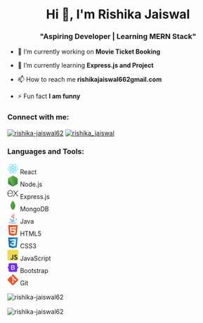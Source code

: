 <h1 align="center">Hi 👋, I'm Rishika Jaiswal</h1>
<h3 align="center">"Aspiring Developer | Learning MERN Stack"</h3>

- 🔭 I’m currently working on **Movie Ticket Booking**

- 🌱 I’m currently learning **Express.js and Project**

- 📫 How to reach me **rishikajaiswal662gmail.com**

- ⚡ Fun fact **I am funny**

<h3 align="left">Connect with me:</h3>
<p align="left">
<a href="https://linkedin.com/in/rishika-jaiswal62" target="blank"><img align="center" src="https://raw.githubusercontent.com/rahuldkjain/github-profile-readme-generator/master/src/images/icons/Social/linked-in-alt.svg" alt="rishika-jaiswal62" height="30" width="40" /></a>
<a href="https://www.leetcode.com/rishika_jaiswal" target="blank"><img align="center" src="https://raw.githubusercontent.com/rahuldkjain/github-profile-readme-generator/master/src/images/icons/Social/leet-code.svg" alt="rishika_jaiswal" height="30" width="40" /></a>
</p>

<h3 align="left">Languages and Tools:</h3>


<img src="https://raw.githubusercontent.com/devicons/devicon/master/icons/react/react-original.svg" alt="React" width="25"/> React  
<img src="https://raw.githubusercontent.com/devicons/devicon/master/icons/nodejs/nodejs-original.svg" alt="Node.js" width="25"/> Node.js  
<img src="https://raw.githubusercontent.com/devicons/devicon/master/icons/express/express-original.svg" alt="Express.js" width="25"/> Express.js  
<img src="https://raw.githubusercontent.com/devicons/devicon/master/icons/mongodb/mongodb-original.svg" alt="MongoDB" width="25"/> MongoDB  
<img src="https://raw.githubusercontent.com/devicons/devicon/master/icons/java/java-original.svg" alt="Java" width="25"/> Java   
<img src="https://raw.githubusercontent.com/devicons/devicon/master/icons/html5/html5-original.svg" alt="HTML5" width="25"/> HTML5  
<img src="https://raw.githubusercontent.com/devicons/devicon/master/icons/css3/css3-original.svg" alt="CSS3" width="25"/> CSS3  
<img src="https://raw.githubusercontent.com/devicons/devicon/master/icons/javascript/javascript-original.svg" alt="JavaScript" width="25"/> JavaScript  
<img src="https://raw.githubusercontent.com/devicons/devicon/master/icons/bootstrap/bootstrap-plain.svg" alt="Bootstrap" width="25"/> Bootstrap  
<img src="https://raw.githubusercontent.com/devicons/devicon/master/icons/git/git-original.svg" alt="Git" width="25"/> Git  


<p><img align="center" src="https://github-readme-stats.vercel.app/api/top-langs?username=rishika-jaiswal62&show_icons=true&locale=en&layout=compact" alt="rishika-jaiswal62" /></p>

<p><img align="center" src="https://github-readme-streak-stats.herokuapp.com/?user=rishika-jaiswal62&" alt="rishika-jaiswal62" /></p>

